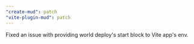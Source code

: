 ```yaml
---
"create-mud": patch
"vite-plugin-mud": patch
---
```


Fixed an issue with providing world deploy's start block to Vite app's env.
